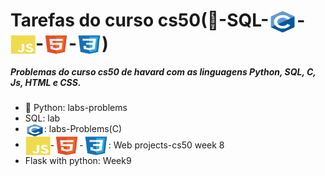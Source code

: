 # Tarefas do curso cs50(:snake:-SQL-<img align="center" alt="Arthur-C" height="35" width="45" src="https://raw.githubusercontent.com/devicons/devicon/master/icons/c/c-original.svg">-<img align="center" alt="Arthur-Js" height="30" width="40" src="https://raw.githubusercontent.com/devicons/devicon/master/icons/javascript/javascript-plain.svg">-<img align="center" alt="Arthur-html" height="30" width="40" src="https://raw.githubusercontent.com/devicons/devicon/master/icons/html5/html5-original.svg">-<img align="center" alt="Arthur-CSS" height="30" width="40" src="https://raw.githubusercontent.com/devicons/devicon/master/icons/css3/css3-original.svg">)

##### Problemas do curso cs50 de havard com as linguagens Python, SQL, C, Js, HTML e CSS.

- :snake: Python: labs-problems 
- SQL: lab
- <img align="center" alt="Arthur-C" height="20" width="30" src="https://raw.githubusercontent.com/devicons/devicon/master/icons/c/c-original.svg">: labs-Problems(C)
- <img align="center" alt="Arthur-Js" height="30" width="40" src="https://raw.githubusercontent.com/devicons/devicon/master/icons/javascript/javascript-plain.svg">-<img align="center" alt="Arthur-html" height="30" width="40" src="https://raw.githubusercontent.com/devicons/devicon/master/icons/html5/html5-original.svg">-<img align="center" alt="Arthur-CSS" height="30" width="40" src="https://raw.githubusercontent.com/devicons/devicon/master/icons/css3/css3-original.svg">: Web projects-cs50 week 8
- Flask with python: Week9

